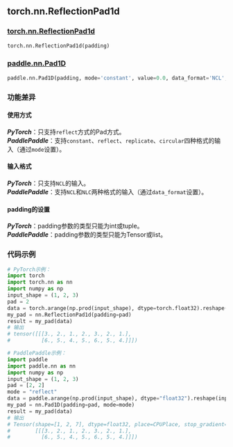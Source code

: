 ## torch.nn.ReflectionPad1d
### [torch.nn.ReflectionPad1d](https://pytorch.org/docs/stable/generated/torch.nn.ReflectionPad1d.html?highlight=pad#torch.nn.ReflectionPad1d)
```python
torch.nn.ReflectionPad1d(padding)
```

### [paddle.nn.Pad1D](https://www.paddlepaddle.org.cn/documentation/docs/zh/api/paddle/nn/layer/common/Pad1D_cn.html#pad1d)
```python
paddle.nn.Pad1D(padding, mode='constant', value=0.0, data_format='NCL', name=None)
```

### 功能差异

#### 使用方式
***PyTorch***：只支持`reflect`方式的Pad方式。  
***PaddlePaddle***：支持`constant`、`reflect`、`replicate`、`circular`四种格式的输入（通过`mode`设置）。

#### 输入格式
***PyTorch***：只支持`NCL`的输入。  
***PaddlePaddle***：支持`NCL`和`NLC`两种格式的输入（通过`data_format`设置）。

#### padding的设置
***PyTorch***：padding参数的类型只能为int或tuple。  
***PaddlePaddle***：padding参数的类型只能为Tensor或list。


### 代码示例
``` python
# PyTorch示例：
import torch
import torch.nn as nn
import numpy as np
input_shape = (1, 2, 3)
pad = 2
data = torch.arange(np.prod(input_shape), dtype=torch.float32).reshape(input_shape) + 1
my_pad = nn.ReflectionPad1d(padding=pad)
result = my_pad(data)
# 输出
# tensor([[[3., 2., 1., 2., 3., 2., 1.],
#          [6., 5., 4., 5., 6., 5., 4.]]])
```

``` python
# PaddlePaddle示例：
import paddle
import paddle.nn as nn
import numpy as np
input_shape = (1, 2, 3)
pad = [2, 2]
mode = "reflect"
data = paddle.arange(np.prod(input_shape), dtype="float32").reshape(input_shape) + 1
my_pad = nn.Pad1D(padding=pad, mode=mode)
result = my_pad(data)
# 输出
# Tensor(shape=[1, 2, 7], dtype=float32, place=CPUPlace, stop_gradient=True,
#        [[[3., 2., 1., 2., 3., 2., 1.],
#          [6., 5., 4., 5., 6., 5., 4.]]])
```
